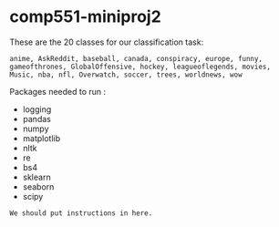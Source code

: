 # comp551-miniproj2

These are the 20 classes for our classification task:

```
anime, AskReddit, baseball, canada, conspiracy, europe, funny, gameofthrones, GlobalOffensive, hockey, leagueoflegends, movies, Music, nba, nfl, Overwatch, soccer, trees, worldnews, wow
```

Packages needed to run :

- logging
- pandas
- numpy
- matplotlib
- nltk
- re
- bs4
- sklearn
- seaborn
- scipy


``` We should put instructions in here. ```
